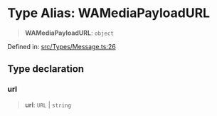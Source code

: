 # Type Alias: WAMediaPayloadURL

> **WAMediaPayloadURL**: `object`

Defined in: [src/Types/Message.ts:26](https://github.com/WhiskeySockets/Baileys/blob/2fdabb7f387029b680a2c5e056c7022c25b0f110/src/Types/Message.ts#L26)

## Type declaration

### url

> **url**: `URL` \| `string`

